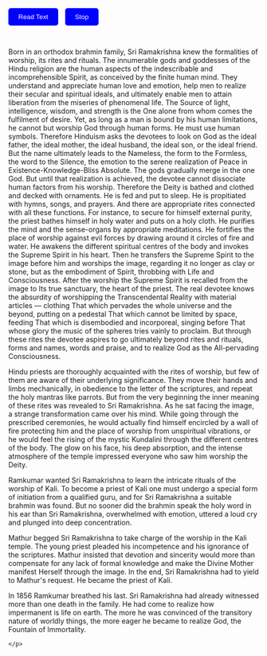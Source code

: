 <!DOCTYPE html>
<html>
<head>
    <title>Text Reader with Progress Bar</title>
    <style>
        .progress-bar {
            width: 0%;
            height: 30px;
            background-color: green;
            text-align: center;
            color: white;
            line-height: 30px;
        }
        .button {
            background-color: blue;
            color: white;
            padding: 10px 20px;
            border: none;
            border-radius: 5px;
            cursor: pointer;
            margin-right: 10px;
        }
        .button:hover {
            background-color: darkgreen;
        }
    </style>
</head>
<body>
<button class="button" onclick="readText()">Read Text</button>
<button class="button" onclick="stopText()">Stop</button>
<div class="progress-bar" id="progress-bar">0%</div>
<div id="text-container">
    <p id="paragraph1">

Born in an orthodox brahmin family, Sri Ramakrishna knew the formalities of worship, its rites and rituals. The innumerable gods and goddesses of the Hindu religion are the human aspects of the indescribable and incomprehensible Spirit, as conceived by the finite human mind. They understand and appreciate human love and emotion, help men to realize their secular and spiritual ideals, and ultimately enable men to attain liberation from the miseries of phenomenal life. The Source of light, intelligence, wisdom, and strength is the One alone from whom comes the fulfilment of desire. Yet, as long as a man is bound by his human limitations, he cannot but worship God through human forms. He must use human symbols. Therefore Hinduism asks the devotees to look on God as the ideal father, the ideal mother, the ideal husband, the ideal son, or the ideal friend. But the name ultimately leads to the Nameless, the form to the Formless, the word to the Silence, the emotion to the serene realization of Peace in Existence-Knowledge-Bliss Absolute. The gods gradually merge in the one God. But until that realization is achieved, the devotee cannot dissociate human factors from his worship. Therefore the Deity is bathed and clothed and decked with ornaments. He is fed and put to sleep. He is propitiated with hymns, songs, and prayers. And there are appropriate rites connected with all these functions. For instance, to secure for himself external purity, the priest bathes himself in holy water and puts on a holy cloth. He purifies the mind and the sense-organs by appropriate meditations. He fortifies the place of worship against evil forces by drawing around it circles of fire and water. He awakens the different spiritual centres of the body and invokes the Supreme Spirit in his heart. Then he transfers the Supreme Spirit to the image before him and worships the image, regarding it no longer as clay or stone, but as the embodiment of Spirit, throbbing with Life and Consciousness. After the worship the Supreme Spirit is recalled from the image to Its true sanctuary, the heart of the priest. The real devotee knows the absurdity of worshipping the Transcendental Reality with material articles — clothing That which pervades the whole universe and the beyond, putting on a pedestal That which cannot be limited by space, feeding That which is disembodied and incorporeal, singing before That whose glory the music of the spheres tries vainly to proclaim. But through these rites the devotee aspires to go ultimately beyond rites and rituals, forms and names, words and praise, and to realize God as the All-pervading Consciousness.

Hindu priests are thoroughly acquainted with the rites of worship, but few of them are aware of their underlying significance. They move their hands and limbs mechanically, in obedience to the letter of the scriptures, and repeat the holy mantras like parrots. But from the very beginning the inner meaning of these rites was revealed to Sri Ramakrishna. As he sat facing the image, a strange transformation came over his mind. While going through the prescribed ceremonies, he would actually find himself encircled by a wall of fire protecting him and the place of worship from unspiritual vibrations, or he would feel the rising of the mystic Kundalini through the different centres of the body. The glow on his face, his deep absorption, and the intense atmosphere of the temple impressed everyone who saw him worship the Deity.

Ramkumar wanted Sri Ramakrishna to learn the intricate rituals of the worship of Kali. To become a priest of Kali one must undergo a special form of initiation from a qualified guru, and for Sri Ramakrishna a suitable brahmin was found. But no sooner did the brahmin speak the holy word in his ear than Sri Ramakrishna, overwhelmed with emotion, uttered a loud cry and plunged into deep concentration.

Mathur begged Sri Ramakrishna to take charge of the worship in the Kali temple. The young priest pleaded his incompetence and his ignorance of the scriptures. Mathur insisted that devotion and sincerity would more than compensate for any lack of formal knowledge and make the Divine Mother manifest Herself through the image. In the end, Sri Ramakrishna had to yield to Mathur's request. He became the priest of Kali.

In 1856 Ramkumar breathed his last. Sri Ramakrishna had already witnessed more than one death in the family. He had come to realize how impermanent is life on earth. The more he was convinced of the transitory nature of worldly things, the more eager he became to realize God, the Fountain of Immortality.


    </p>
</div>


<script>
    var speechSynthesis = window.speechSynthesis;

    function readText() {
        var paragraphs = document.querySelectorAll('#text-container p');
        var progressBar = document.getElementById('progress-bar');
        var totalLength = 0;
        var readLength = 0;

        paragraphs.forEach(function(paragraph) {
            totalLength += paragraph.textContent.length;
        });

        paragraphs.forEach(function(paragraph, index) {
            var msg = new SpeechSynthesisUtterance(paragraph.textContent);
            msg.onend = function(event) {
                readLength += paragraph.textContent.length;
                var progress = (readLength / totalLength) * 100;
                progressBar.style.width = progress + '%';
                progressBar.textContent = Math.floor(progress) + '%';
            };
            speechSynthesis.speak(msg);
        });
    }

    function stopText() {
        speechSynthesis.cancel();
        var progressBar = document.getElementById('progress-bar');
        progressBar.style.width = '0%';
        progressBar.textContent = '0%';
    }
</script>
</body>
</html>

